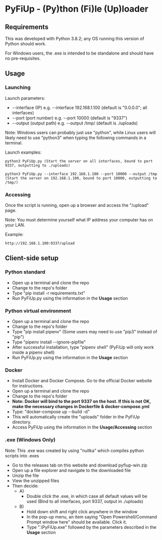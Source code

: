 # PyFiUp - (Py)thon (Fi)le (Up)loader

## Requirements
This was developed with Python 3.8.2; any OS running this version of Python should work.

For Windows users, the .exe is intended to be standalone and should have no pre-requisites.

## Usage

### Launching

Launch parameters:

* --interface (IP) e.g. --interface 192.168.1.100 (default is "0.0.0.0"; all interfaces)
* --port (port number) e.g. --port 10000 (default is "9337")
* --output (output path) e.g. --output /tmp/ (default is ./uploads)

Note: Windows users can probably just use "python", while Linux users will likely need to use "python3" when typing the following commands in a terminal.

Launch examples:

```
python3 PyFiUp.py (Start the server on all interfaces, bound to port 9337, outputting to ./uploads)

python3 PyFiUp.py --interface 192.168.1.100 --port 10000 --output /tmp (Start the server on 192.168.1.100, bound to port 10000, outputting to /tmp/)
```

### Accessing

Once the script is running, open up a browser and access the "/upload" page.

Note: You must determine yourself what IP address your computer has on your LAN.

Example:

```
http://192.168.1.100:9337/upload
```

## Client-side setup

### Python standard
* Open up a terminal and clone the repo
* Change to the repo's folder
* Type "pip install -r requirements.txt"
* Run PyFiUp.py using the information in the **Usage** section

### Python virtual environment
* Open up a terminal and clone the repo
* Change to the repo's folder
* Type "pip install pipenv" (Some users may need to use "pip3" instead of "pip")
* Type "pipenv install --ignore-pipfile"
* After successful installation, type "pipenv shell" (PyFiUp will only work inside a pipenv shell)
* Run PyFiUp.py using the information in the **Usage** section

### Docker
* Install Docker and Docker Compose. Go to the official Docker website for instructions.
* Open up a terminal and clone the repo
* Change to the repo's folder
* **Note: Docker will bind to the port 9337 on the host. If this is not OK, make the necessary changes in Dockerfile & docker-compose.yml**
* Type: "docker-compose up --build -d"
* This will automatically create the "uploads" folder in the PyFiUp directory.
* Access PyFiUp using the information in the **Usage/Accessing** section

### .exe (Windows Only)
Note: This .exe was created by using "nuitka" which compiles python scripts into .exes

* Go to the releases tab on this website and download pyfiup-win.zip
* Open up a file explorer and navigate to the downloaded file
* Unzip the file
* View the unzipped files 
* Then decide:
    * A) 
        * Double click the .exe, in which case all default values will be used (Bind to all interfaces, port 9337, output in ./uploads)
    * B) 
        * Hold down shift and right click anywhere in the window
        * In the pop-up menu, an item saying "Open Powershell/Command Prompt window here" should be available. Click it.
        * Type ".\PyFiUp.exe" followed by the parameters described in the **Usage** section